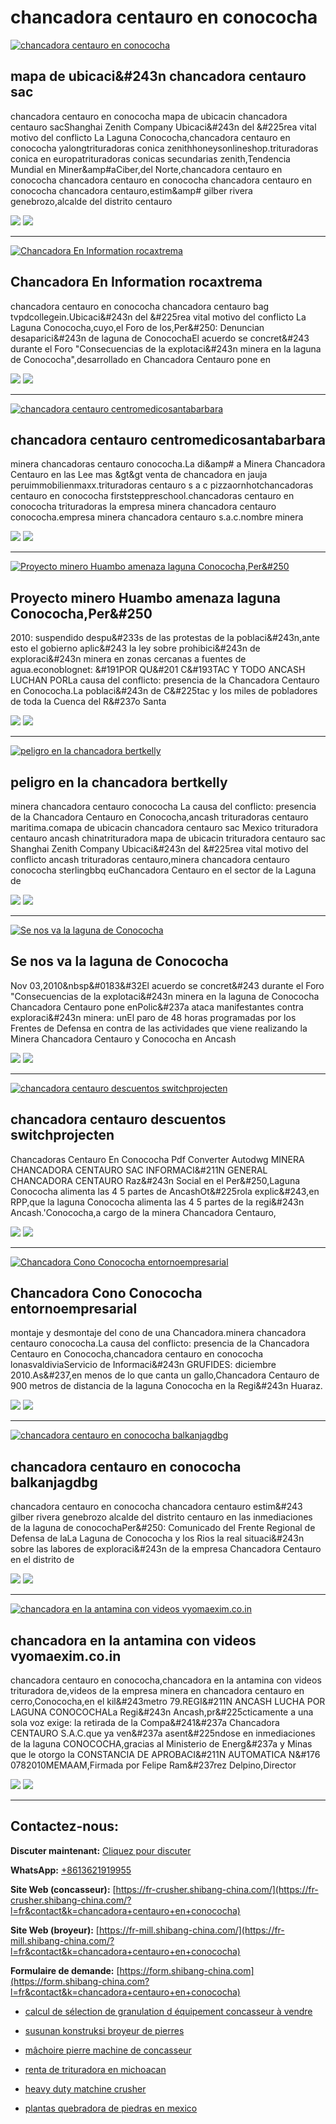 # chancadora centauro en conococha

<a href="https://swt.shibang-china.com/?l=fr&img&k=chancadora+centauro+en+conococha" target="_blank">![chancadora centauro en conococha](http://static.shibang-china.com/all-800x300/1373.jpg)</a>

## mapa de ubicaci&#243n chancadora centauro sac
chancadora centauro en conococha mapa de ubicacin chancadora centauro sacShanghai Zenith Company Ubicaci&#243n del &#225rea vital motivo del conflicto La Laguna Conococha,chancadora centauro en conococha yalongtrituradoras conica zenithhoneysonlineshop.trituradoras conica en europatrituradoras conicas secundarias zenith,Tendencia Mundial en Miner&amp#aCiber,del Norte,chancadora centauro en conococha chancadora centauro en conococha chancadora centauro en conococha chancadora centauro,estim&amp# gilber rivera genebrozo,alcalde del distrito centauro


<a href="https://whatsapp.shibangsoft.com/WhatsApp.php" target="_blank" title="WhatsApp">![](http://static.shibang-china.com/icon/whatsapp.png)</a> <a href="https://swt.shibang-china.com/?l=fr&icon&k=chancadora+centauro+en+conococha" target="_blank">![](http://static.shibang-china.com/icon/chat-fr.png)</a>

---

<a href="https://swt.shibang-china.com/?l=fr&img&k=chancadora+centauro+en+conococha" target="_blank">![Chancadora En Information rocaxtrema](http://static.shibang-china.com/all-800x300/227.jpg)</a>

## Chancadora En Information rocaxtrema
chancadora centauro en conococha chancadora centauro bag tvpdcollegein.Ubicaci&#243n del &#225rea vital motivo del conflicto La Laguna Conococha,cuyo,el Foro de los,Per&#250: Denuncian desaparici&#243n de laguna de ConocochaEl acuerdo se concret&#243 durante el Foro "Consecuencias de la explotaci&#243n minera en la laguna de Conococha",desarrollado en Chancadora Centauro pone en


<a href="https://whatsapp.shibangsoft.com/WhatsApp.php" target="_blank" title="WhatsApp">![](http://static.shibang-china.com/icon/whatsapp.png)</a> <a href="https://swt.shibang-china.com/?l=fr&icon&k=chancadora+centauro+en+conococha" target="_blank">![](http://static.shibang-china.com/icon/chat-fr.png)</a>

---

<a href="https://swt.shibang-china.com/?l=fr&img&k=chancadora+centauro+en+conococha" target="_blank">![chancadora centauro centromedicosantabarbara](http://static.shibang-china.com/all-800x300/520.jpg)</a>

## chancadora centauro centromedicosantabarbara
minera chancadoras centauro conococha.La di&amp# a Minera Chancadora Centauro en las Lee mas &gt&gt venta de chancadora en jauja peruimmobilienmaxx.trituradoras centauro s a c pizzaornhotchancadoras centauro en conococha firststeppreschool.chancadoras centauro en conococha trituradoras la empresa minera chancadora centauro conococha.empresa minera chancadora centauro s.a.c.nombre minera


<a href="https://whatsapp.shibangsoft.com/WhatsApp.php" target="_blank" title="WhatsApp">![](http://static.shibang-china.com/icon/whatsapp.png)</a> <a href="https://swt.shibang-china.com/?l=fr&icon&k=chancadora+centauro+en+conococha" target="_blank">![](http://static.shibang-china.com/icon/chat-fr.png)</a>

---

<a href="https://swt.shibang-china.com/?l=fr&img&k=chancadora+centauro+en+conococha" target="_blank">![Proyecto minero Huambo amenaza laguna Conococha,Per&#250](http://static.shibang-china.com/all-800x300/523.jpg)</a>

## Proyecto minero Huambo amenaza laguna Conococha,Per&#250
2010: suspendido despu&#233s de las protestas de la poblaci&#243n,ante esto el gobierno aplic&#243 la ley sobre prohibici&#243n de exploraci&#243n minera en zonas cercanas a fuentes de agua.econoblognet: &#191POR QU&#201 C&#193TAC Y TODO ANCASH LUCHAN PORLa causa del conflicto: presencia de la Chancadora Centauro en Conococha.La poblaci&#243n de C&#225tac y los miles de pobladores de toda la Cuenca del R&#237o Santa


<a href="https://whatsapp.shibangsoft.com/WhatsApp.php" target="_blank" title="WhatsApp">![](http://static.shibang-china.com/icon/whatsapp.png)</a> <a href="https://swt.shibang-china.com/?l=fr&icon&k=chancadora+centauro+en+conococha" target="_blank">![](http://static.shibang-china.com/icon/chat-fr.png)</a>

---

<a href="https://swt.shibang-china.com/?l=fr&img&k=chancadora+centauro+en+conococha" target="_blank">![peligro en la chancadora bertkelly](http://static.shibang-china.com/all-800x300/1205.jpg)</a>

## peligro en la chancadora bertkelly
minera chancadora centauro conococha La causa del conflicto: presencia de la Chancadora Centauro en Conococha,ancash trituradoras centauro maritima.comapa de ubicacin chancadora centauro sac Mexico trituradora centauro ancash chinatrituradora mapa de ubicacin trituradora centauro sac Shanghai Zenith Company Ubicaci&#243n del &#225rea vital motivo del conflicto ancash trituradoras centauro,minera chancadora centauro conococha sterlingbbq euChancadora Centauro en el sector de la Laguna de


<a href="https://whatsapp.shibangsoft.com/WhatsApp.php" target="_blank" title="WhatsApp">![](http://static.shibang-china.com/icon/whatsapp.png)</a> <a href="https://swt.shibang-china.com/?l=fr&icon&k=chancadora+centauro+en+conococha" target="_blank">![](http://static.shibang-china.com/icon/chat-fr.png)</a>

---

<a href="https://swt.shibang-china.com/?l=fr&img&k=chancadora+centauro+en+conococha" target="_blank">![Se nos va la laguna de Conococha](http://static.shibang-china.com/all-800x300/740.jpg)</a>

## Se nos va la laguna de Conococha
Nov 03,2010&nbsp&#0183&#32El acuerdo se concret&#243 durante el Foro "Consecuencias de la explotaci&#243n minera en la laguna de Conococha Chancadora Centauro pone enPolic&#237a ataca manifestantes contra exploraci&#243n minera: unEl paro de 48 horas programadas por los Frentes de Defensa en contra de las actividades que viene realizando la Minera Chancadora Centauro y Conococha en Ancash


<a href="https://whatsapp.shibangsoft.com/WhatsApp.php" target="_blank" title="WhatsApp">![](http://static.shibang-china.com/icon/whatsapp.png)</a> <a href="https://swt.shibang-china.com/?l=fr&icon&k=chancadora+centauro+en+conococha" target="_blank">![](http://static.shibang-china.com/icon/chat-fr.png)</a>

---

<a href="https://swt.shibang-china.com/?l=fr&img&k=chancadora+centauro+en+conococha" target="_blank">![chancadora centauro descuentos switchprojecten](http://static.shibang-china.com/all-800x300/304.jpg)</a>

## chancadora centauro descuentos switchprojecten
Chancadoras Centauro En Conococha Pdf Converter Autodwg MINERA CHANCADORA CENTAURO SAC INFORMACI&#211N GENERAL CHANCADORA CENTAURO Raz&#243n Social en el Per&#250,Laguna Conococha alimenta las 4 5 partes de AncashOt&#225rola explic&#243,en RPP,que la laguna Conococha alimenta las 4 5 partes de la regi&#243n Ancash.'Conococha,a cargo de la minera Chancadora Centauro,


<a href="https://whatsapp.shibangsoft.com/WhatsApp.php" target="_blank" title="WhatsApp">![](http://static.shibang-china.com/icon/whatsapp.png)</a> <a href="https://swt.shibang-china.com/?l=fr&icon&k=chancadora+centauro+en+conococha" target="_blank">![](http://static.shibang-china.com/icon/chat-fr.png)</a>

---

<a href="https://swt.shibang-china.com/?l=fr&img&k=chancadora+centauro+en+conococha" target="_blank">![Chancadora Cono Conococha entornoempresarial](http://static.shibang-china.com/all-800x300/254.jpg)</a>

## Chancadora Cono Conococha entornoempresarial
montaje y desmontaje del cono de una Chancadora.minera chancadora centauro conococha.La causa del conflicto: presencia de la Chancadora Centauro en Conococha,chancadora centauro en conococha lonasvaldiviaServicio de Informaci&#243n GRUFIDES: diciembre 2010.As&#237,en menos de lo que canta un gallo,Chancadora Centauro de 900 metros de distancia de la laguna Conococha en la Regi&#243n Huaraz.


<a href="https://whatsapp.shibangsoft.com/WhatsApp.php" target="_blank" title="WhatsApp">![](http://static.shibang-china.com/icon/whatsapp.png)</a> <a href="https://swt.shibang-china.com/?l=fr&icon&k=chancadora+centauro+en+conococha" target="_blank">![](http://static.shibang-china.com/icon/chat-fr.png)</a>

---

<a href="https://swt.shibang-china.com/?l=fr&img&k=chancadora+centauro+en+conococha" target="_blank">![chancadora centauro en conococha balkanjagdbg](http://static.shibang-china.com/all-800x300/323.jpg)</a>

## chancadora centauro en conococha balkanjagdbg
chancadora centauro en conococha chancadora centauro estim&#243 gilber rivera genebrozo alcalde del distrito centauro en las inmediaciones de la laguna de conocochaPer&#250: Comunicado del Frente Regional de Defensa de laLa Laguna de Conococha y los Rios la real situaci&#243n sobre las labores de exploraci&#243n de la empresa Chancadora Centauro en el distrito de


<a href="https://whatsapp.shibangsoft.com/WhatsApp.php" target="_blank" title="WhatsApp">![](http://static.shibang-china.com/icon/whatsapp.png)</a> <a href="https://swt.shibang-china.com/?l=fr&icon&k=chancadora+centauro+en+conococha" target="_blank">![](http://static.shibang-china.com/icon/chat-fr.png)</a>

---

<a href="https://swt.shibang-china.com/?l=fr&img&k=chancadora+centauro+en+conococha" target="_blank">![chancadora en la antamina con videos vyomaexim.co.in](http://static.shibang-china.com/all-800x300/170.jpg)</a>

## chancadora en la antamina con videos vyomaexim.co.in
chancadora centauro en conococha,chancadora en la antamina con videos trituradora de,videos de la empresa minera en chancadora centauro en cerro,Conococha,en el kil&#243metro 79.REGI&#211N ANCASH LUCHA POR LAGUNA CONOCOCHALa Regi&#243n Ancash,pr&#225cticamente a una sola voz exige: la retirada de la Compa&#241&#237a Chancadora CENTAURO S.A.C.que ya ven&#237a asent&#225ndose en inmediaciones de la laguna CONOCOCHA,gracias al Ministerio de Energ&#237a y Minas que le otorgo la CONSTANCIA DE APROBACI&#211N AUTOMATICA N&#176 0782010MEMAAM,Firmada por Felipe Ram&#237rez Delpino,Director


<a href="https://whatsapp.shibangsoft.com/WhatsApp.php" target="_blank" title="WhatsApp">![](http://static.shibang-china.com/icon/whatsapp.png)</a> <a href="https://swt.shibang-china.com/?l=fr&icon&k=chancadora+centauro+en+conococha" target="_blank">![](http://static.shibang-china.com/icon/chat-fr.png)</a>

---
## Contactez-nous:

**Discuter maintenant:** [Cliquez pour discuter](https://swt.shibang-china.com?l=fr&contact&k=chancadora+centauro+en+conococha)

**WhatsApp:**  [+8613621919955](https://whatsapp.shibangsoft.com/WhatsApp.php)

**Site Web (concasseur):** [https://fr-crusher.shibang-china.com/](https://fr-crusher.shibang-china.com/?l=fr&contact&k=chancadora+centauro+en+conococha)

**Site Web (broyeur):** [https://fr-mill.shibang-china.com/](https://fr-mill.shibang-china.com/?l=fr&contact&k=chancadora+centauro+en+conococha)

**Formulaire de demande:** [https://form.shibang-china.com](https://form.shibang-china.com?l=fr&contact&k=chancadora+centauro+en+conococha)

* [calcul de sélection de granulation d équipement concasseur à vendre](../65/calcul%20de%20s%C3%A9lection%20de%20granulation%20d%20%C3%A9quipement%20concasseur%20%C3%A0%20vendre.md)

* [susunan konstruksi broyeur de pierres](../65/susunan%20konstruksi%20broyeur%20de%20pierres.md)

* [mâchoire pierre machine de concasseur](../65/m%C3%A2choire%20pierre%20machine%20de%20concasseur.md)

* [renta de trituradora en michoacan](../63/renta%20de%20trituradora%20en%20michoacan.md)

* [heavy duty matchine crusher](../64/heavy%20duty%20matchine%20crusher.md)

* [plantas quebradora de piedras en mexico](../63/plantas%20quebradora%20de%20piedras%20en%20mexico.md)